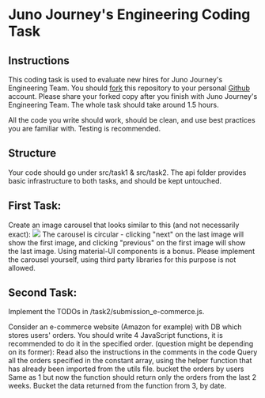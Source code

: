 # Juno Journey's Engineering Coding Task
## Instructions
This coding task is used to evaluate new hires for Juno Journey's Engineering Team.
You should [fork](https://docs.github.com/en/get-started/quickstart/fork-a-repo) this repository to your personal [Github](www.github.com) account.
Please share your forked copy after you finish with Juno Journey's Engineering Team.
The whole task should take around 1.5 hours.

All the code you write should work, should be clean, and use best practices you are familiar with.
Testing is recommended. 

## Structure
Your code should go under src/task1 & src/task2.
The api folder provides basic infrastructure to both tasks, and should be kept untouched.

## First Task:
Create an image carousel that looks similar to this (and not necessarily exact):
<img src="https://firebasestorage.googleapis.com/v0/b/juno-multi-test.appspot.com/o/public%2Fimage.png?alt=media&token=50efb126-617f-4abc-962d-e4770c2f9b8c">
The carousel is circular - clicking "next" on the last image will show the first image, and clicking "previous" on the first image will show the last image.
Using material-UI components is a bonus. Please implement the carousel yourself, using third party libraries for this purpose is not allowed.

## Second Task:
Implement the TODOs in /task2/submission_e-commerce.js.

Consider an e-commerce website (Amazon for example) with DB which stores users' orders.
You should write 4 JavaScript functions, it is recommended to do it in the specified order. (question might be depending on its former):
Read also the instructions in the comments in the code
Query all the orders specified in the constant array, using the helper function that has already been imported from the utils file.
bucket the orders by users
Same as 1 but now the function should return only the orders from the last 2 weeks.
Bucket the data returned from the function from 3, by date.



